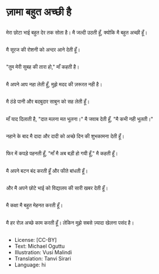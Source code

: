 # ज़ामा बहुत अच्छी है

##
मेरा छोटा भाई बहुत देर तक सोता है। मै जल्दी उठती हूँ, क्योकि मै बहुत अच्छी हूँ।

##
मै सूरज की रोशनी को अन्दर आने देती हूँ।

##
"तुम मेरी सुबह की तारा हो," माँ कहती है।

##
मै अपने आप नहा लेती हूँ, मुझे मदद की ज़रूरत नही है।

##
मै ठंडे पानी और बदबुदार साबुन को सह लेती हूँ।

##
माँ याद दिलाती है, "दात मलना मत भूलना।" मै जवाब देती हूँ, "मै कभी नही भूलती।"

##
नहाने के बाद मै दादा और दादी को अच्छे दिन की शुभकामना देती हूँ।

##
फिर में कपड़े पहनती हूँ, "माँ मै अब बड़ी हो गयी हूँ," मै कहती हूँ।

##
मै अपने बटन बंद करती हूँ और फीते बांधती हूँ।

##
और मै अपने छोटे भाई को विद्यालय की सारी खबर देती हूँ।

##
मै कक्षा मै बहुत मेहनत करती हूँ।

##
मै हर रोज़ अच्छे काम करती हूँ। लेकिन मुझे सबसे ज़्यादा खेलना पसंद है।

##
* License: [CC-BY]
* Text: Michael Oguttu
* Illustration: Vusi Malindi
* Translation: Tanvi Sirari
* Language: hi
